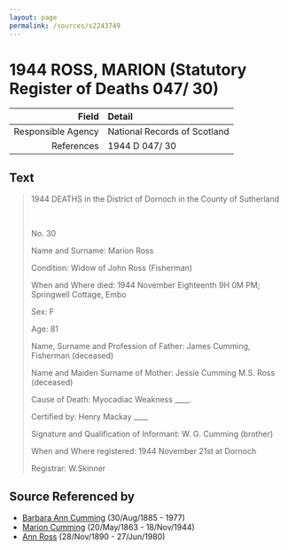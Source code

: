 ```yaml
---
layout: page
permalink: /sources/s2243749
---
```


# 1944 ROSS, MARION (Statutory Register of Deaths 047/ 30)

Field | Detail
---:|:---
Responsible Agency | National Records of Scotland
References | 1944 D 047/ 30

## Text

> 1944 DEATHS in the District of Dornoch in the County of Sutherland
>
> <br/>
>
> No. 30
>
> Name and Surname: Marion Ross
>
> Condition: Widow of John Ross (Fisherman)
>
> When and Where died: 1944 November Eighteenth 9H 0M PM; Springwell Cottage, Embo
>
> Sex: F
>
> Age: 81
>
> Name, Surname and Profession of Father: James Cumming, Fisherman (deceased)
>
> Name and Maiden Surname of Mother: Jessie Cumming M.S. Ross (deceased)
>
> Cause of Death: Myocadiac Weakness ____.
>
> Certified by: Henry Mackay ____
>
> Signature and Qualification of Informant: W. G. Cumming (brother)
>
> When and Where registered: 1944 November 21st at Dornoch
>
> Registrar: W.Skinner
>

## Source Referenced by

* [Barbara Ann Cumming](../people/@57039529@-barbara-ann-cumming-b1885-8-30-d1977.md) (30/Aug/1885 - 1977)
* [Marion Cumming](../people/@59851647@-marion-cumming-b1863-5-20-d1944-11-18.md) (20/May/1863 - 18/Nov/1944)
* [Ann Ross](../people/@52613824@-ann-ross-b1890-11-28-d1980-6-27.md) (28/Nov/1890 - 27/Jun/1980)
